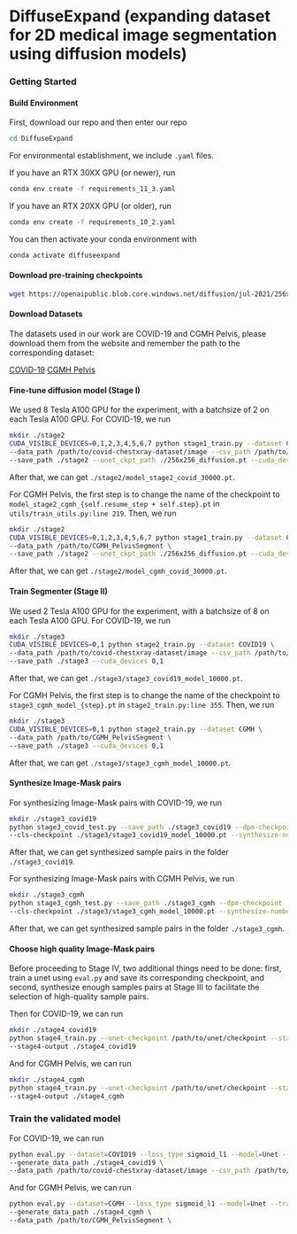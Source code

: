 # DiffuseExpand (expanding dataset for 2D medical image segmentation using diffusion models)

### Getting Started

#### Build Environment
First, download our repo and then enter our repo
```bash
cd DiffuseExpand
```

For environmental establishment, we include ```.yaml``` files.

If you have an RTX 30XX GPU (or newer), run

```bash
conda env create -f requirements_11_3.yaml
```

If you have an RTX 20XX GPU (or older), run

```bash
conda env create -f requirements_10_2.yaml
```

You can then activate your  conda environment with

```bash
conda activate diffuseexpand
```

#### Download pre-training checkpoints

```bash
wget https://openaipublic.blob.core.windows.net/diffusion/jul-2021/256x256_diffusion.pt
```

#### Download Datasets
The datasets used in our work are COVID-19 and CGMH Pelvis, please download them from the website and remember the path to the corresponding dataset:

[COVID-19](https://github.com/ieee8023/covid-chestxray-dataset)
[CGMH Pelvis](https://www.kaggle.com/datasets/tommyngx/cgmh-pelvisseg)

#### Fine-tune diffusion model (Stage I)
We used 8 Tesla A100 GPU for the experiment, with a batchsize of 2 on each Tesla A100 GPU. For COVID-19, we run
```bash
mkdir ./stage2
CUDA_VISIBLE_DEVICES=0,1,2,3,4,5,6,7 python stage1_train.py --dataset COVID19 \
--data_path /path/to/covid-chestxray-dataset/image --csv_path /path/to/covid-chestxray-dataset/metadata.csv \
--save_path ./stage2 --unet_ckpt_path ./256x256_diffusion.pt --cuda_devices 0,1,2,3,4,5,6,7
```
After that, we can get `./stage2/model_stage2_covid_30000.pt`.

For CGMH Pelvis, the first step is to change the name of the checkpoint to `model_stage2_cgmh_{self.resume_step + self.step}.pt` in `utils/train_utils.py:line 219`. Then, we run
```bash
mkdir ./stage2
CUDA_VISIBLE_DEVICES=0,1,2,3,4,5,6,7 python stage1_train.py --dataset CGMH \
--data_path /path/to/CGMH_PelvisSegment \
--save_path ./stage2 --unet_ckpt_path ./256x256_diffusion.pt --cuda_devices 0,1,2,3,4,5,6,7
```
After that, we can get `./stage2/model_cgmh_covid_30000.pt`.

#### Train Segmenter (Stage II)
We used 2 Tesla A100 GPU for the experiment, with a batchsize of 8 on each Tesla A100 GPU. For COVID-19, we run
```bash
mkdir ./stage3
CUDA_VISIBLE_DEVICES=0,1 python stage2_train.py --dataset COVID19 \
--data_path /path/to/covid-chestxray-dataset/image --csv_path /path/to/covid-chestxray-dataset/metadata.csv \
--save_path ./stage3 --cuda_devices 0,1
```
After that, we can get `./stage3/stage3_covid19_model_10000.pt`.

For CGMH Pelvis, the first step is to change the name of the checkpoint to `stage3_cgmh_model_{step}.pt` in `stage2_train.py:line 355`. Then, we run
```bash
mkdir ./stage3
CUDA_VISIBLE_DEVICES=0,1 python stage2_train.py --dataset CGMH \
--data_path /path/to/CGMH_PelvisSegment \
--save_path ./stage3 --cuda_devices 0,1
```
After that, we can get `./stage3/stage3_cgmh_model_10000.pt`.

#### Synthesize Image-Mask pairs

For synthesizing Image-Mask pairs with COVID-19, we run
```bash
mkdir ./stage3_covid19
python stage3_covid_test.py --save_path ./stage3_covid19 --dpm-checkpoint ./stage2/model_stage2_covid_30000.pt \
--cls-checkpoint ./stage3/stage3_covid19_model_10000.pt --synthesize-number 500
```
After that, we can get synthesized sample pairs in the folder `./stage3_covid19`.

For synthesizing Image-Mask pairs with CGMH Pelvis, we run
```bash
mkdir ./stage3_cgmh
python stage3_cgmh_test.py --save_path ./stage3_cgmh --dpm-checkpoint ./stage2/model_stage2_cgmh_30000.pt \
--cls-checkpoint ./stage3/stage3_cgmh_model_10000.pt --synthesize-number 500
```
After that, we can get synthesized sample pairs in the folder `./stage3_cgmh`.

#### Choose high quality Image-Mask pairs
Before proceeding to Stage IV, two additional things need to be done: first, train a unet using `eval.py` and save its corresponding checkpoint, and second, synthesize enough samples pairs at Stage III to facilitate the selection of high-quality sample pairs.

Then for COVID-19, we can run
```bash
mkdir ./stage4_covid19
python stage4_train.py --unet-checkpoint /path/to/unet/checkpoint --stage3-output ./stage3_covid19 \
--stage4-output ./stage4_covid19
```
And for CGMH Pelvis, we can run
```bash
mkdir ./stage4_cgmh
python stage4_train.py --unet-checkpoint /path/to/unet/checkpoint --stage3-output ./stage3_cgmh \
--stage4-output ./stage4_cgmh
```


### Train the validated model

For COVID-19, we can run
```bash
python eval.py --dataset=COVID19 --loss_type sigmoid_l1 --model=Unet --train_epochs=50 \
--generate_data_path ./stage4_covid19 \
--data_path /path/to/covid-chestxray-dataset/image --csv_path /path/to/covid-chestxray-dataset/metadata.csv \
```

And for CGMH Pelvis, we can run
```bash
python eval.py --dataset=CGMH --loss_type sigmoid_l1 --model=Unet --train_epochs=50 \
--generate_data_path ./stage4_cgmh \
--data_path /path/to/CGMH_PelvisSegment \
```